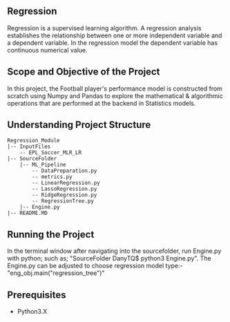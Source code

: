 ## Regression

Regression is a supervised learning algorithm. 
A regression analysis establishes the relationship between one or more independent variable and a dependent variable.
In the regression model the dependent variable has continuous numerical value.

## Scope and Objective of the Project
In this project, the Football player's performance model is constructed from scratch using Numpy and Pandas to explore the mathematical & algorithmic operations that are performed at the backend in Statistics models. 


## Understanding Project Structure
```
Regression_Module
|-- InputFiles
    -- EPL_Soccer_MLR_LR
|-- SourceFolder
    |-- ML_Pipeline
        -- DataPreparation.py
        -- metrics.py
        -- LinearRegression.py
        -- LassoRegression.py
        -- RidgeRegression.py
        -- RegressionTree.py
    |-- Engine.py
|-- README.MD
```
## Running the Project
In the terminal window after navigating into the sourcefolder, run Engine.py with python; such as; "SourceFolder DanyTQ$ python3 Engine.py". 
The Engine.py can be adjusted to choose regression model type:- 
"eng_obj.main("regression_tree")"

## Prerequisites
* Python3.X
